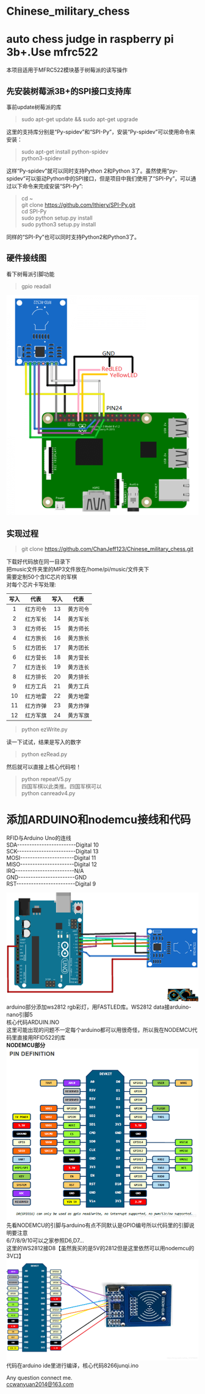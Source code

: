 # Chinese_military_chess
auto chess judge in raspberry pi 3b+.Use mfrc522
==========
本项目适用于MFRC522模块基于树莓派的读写操作

先安装树莓派3B+的SPI接口支持库
------------------------------
事前update树莓派的库
>sudo apt-get update && sudo apt-get upgrade

这里的支持库分别是“Py-spidev”和“SPI-Py”，安装“Py-spidev”可以使用命令来安装：
>sudo apt-get install python-spidev  
>python3-spidev

这样“Py-spidev”就可以同时支持Python 2和Python 3了。虽然使用“py-spidev”可以驱动Python中的SPI接口，但是项目中我们使用了“SPI-Py”，可以通过以下命令来完成安装“SPI-Py”:
>cd ~  
>git clone https://github.com/lthiery/SPI-Py.git  
>cd SPI-Py  
>sudo python setup.py install  
>sudo python3 setup.py install

同样的“SPI-Py”也可以同时支持Python2和Python3了。

硬件接线图
----
看下树莓派引脚功能
>gpio readall

![raspi](https://github.com/ChanJeff123/Chinese_military_chess/blob/master/pic/rc522_rfid_raspberry_pi.png)

实现过程
----
>git clone https://github.com/ChanJeff123/Chinese_military_chess.git

下载好代码放在同一目录下  
把music文件夹里的MP3文件放在/home/pi/music/文件夹下  
需要定制50个含IC芯片的军棋  
对每个芯片卡写处理:  

| 写入 | 代表 | 写入 | 代表 |
| :------: | :------: | :------: | :------: |
| 1 | 红方司令 | 13 | 黄方司令 |
| 2 | 红方军长 | 14 | 黄方军长 |
| 3 | 红方师长 | 15 | 黄方师长 |
| 4 | 红方旅长 | 16 | 黄方旅长 |
| 5 | 红方团长 | 17 | 黄方团长 |
| 6 | 红方营长 | 18 | 黄方营长 |
| 7 | 红方连长 | 19 | 黄方连长 |
| 8 | 红方排长 | 20 | 黄方排长 |
| 9 | 红方工兵 | 21 | 黄方工兵 |
| 10 | 红方地雷 | 22 | 黄方地雷 |
| 11 | 红方炸弹 | 23 | 黄方炸弹 |
| 12 | 红方军旗 | 24 | 黄方军旗 |


>python ezWrite.py

读一下试试，结果是写入的数字
>python ezRead.py

然后就可以直接上核心代码啦！
>python repeatV5.py  
四国军棋以此类推。四国军棋可以  
>python canreadv4.py  
# 添加ARDUINO和nodemcu接线和代码  
RFID与Arduino Uno的连线  
SDA------------------------Digital 10  
SCK------------------------Digital 13  
MOSI----------------------Digital 11  
MISO----------------------Digital 12  
IRQ------------------------N/A  
GND-----------------------GND  
RST------------------------Digital 9  

![arduino522](https://github.com/ChanJeff123/Chinese_military_chess/blob/master/pic/arduino.png)  
arduino部分添加ws2812 rgb彩灯，用FASTLED库。WS2812 data接arduino-nano引脚5  
核心代码ARDUIN.INO  
这里可能出现的问题不一定每个arduino都可以用很奇怪，所以我在NODEMCU代码里直接用RFID522的库  
**NODEMCU部分**  
![nodemcu引脚](https://github.com/ChanJeff123/Chinese_military_chess/blob/master/pic/NODEMCU%E5%BC%95%E8%84%9A.png)  
先看NODEMCU的引脚与arduino有点不同默认是GPIO编号所以代码里的引脚说明要注意  
6/7/8/9/10可以之家参照D6,D7...  
这里的WS2812接D8【虽然我买的是5V的2812但是这里依然可以用nodemcu的3V口】  
![nodemcu-522引脚](https://github.com/ChanJeff123/Chinese_military_chess/blob/master/pic/NODEMCU-RC522.png)  
代码在arduino ide里进行编译，核心代码8266junqi.ino  

Any question connect me.  
ccwanyuan2014@163.com
